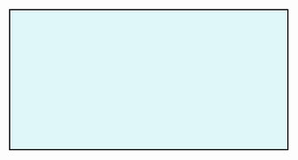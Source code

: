 <html lang="en">
<head>
  <meta charset="UTF-8">
  <meta name="viewport" content="width=device-width, initial-scale=1.0">
  <title>Parkour Game with Block Character</title>
  <style>
    body {
      margin: 0;
      overflow: hidden;
    }
    canvas {
      display: block;
      background-color: #e0f7fa; /* Light blue background for visibility */
      border: 2px solid black;
      margin: 0 auto;
    }
    .win-message {
      position: absolute;
      top: 50%;
      left: 50%;
      transform: translate(-50%, -50%);
      font-size: 50px;
      font-weight: bold;
      color: green;
      display: none;
      text-align: center;
    }
    .win-message a {
      display: block;
      margin-top: 20px;
      font-size: 30px;
      color: blue;
      text-decoration: underline;
      cursor: pointer;
    }
    .game-over-message {
      position: absolute;
      top: 50%;
      left: 50%;
      transform: translate(-50%, -50%);
      font-size: 40px;
      font-weight: bold;
      color: red;
      display: none;
      text-align: center;
    }
  </style>
</head>
<body>
  <canvas id="gameCanvas" width="800" height="400"></canvas>
  <div id="winMessage" class="win-message">
    You Win!
    <a id="redirectLink" href="#">Click here to proceed</a>
  </div>
  <div id="gameOverMessage" class="game-over-message">
    Game Over! Press Space to Restart
  </div>
  
  <script>
    const canvas = document.getElementById("gameCanvas");
    const ctx = canvas.getContext("2d");

    // Block character design
    let player = {
      x: 50,
      y: canvas.height - 100,
      width: 50,
      height: 50,
      dy: 0,
      gravity: 0.8,
      jumpPower: -20, // Negative value to jump upward
      isJumping: false,
      color: "#f39c12", // Character color
    };

    let obstacles = [];
    let gameSpeed = 12; // Increased speed for faster gameplay
    let score = 0;
    const winScore = 20; // Win after 20 obstacles
    let gameOver = false;

    function createObstacle() {
      let height = Math.random() * 80 + 50;
      let obstacle = {
        x: canvas.width,
        y: canvas.height - height,
        width: 20,
        height: height,
        color: "green" // Green for cactus
      };
      obstacles.push(obstacle);
    }

    function updateObstacles() {
      for (let i = 0; i < obstacles.length; i++) {
        obstacles[i].x -= gameSpeed;
        if (obstacles[i].x + obstacles[i].width < 0) {
          obstacles.splice(i, 1);
          i--;
          score++;
        }
      }
    }

    function drawCactus(obstacle) {
      // Main body of the cactus
      ctx.fillStyle = obstacle.color;
      ctx.fillRect(obstacle.x, obstacle.y - 60, 20, 60); // Central vertical part of cactus adjusted higher
      
      // Left arm
      ctx.fillRect(obstacle.x - 10, obstacle.y - 40, 10, 20); // Horizontal left arm
      ctx.fillRect(obstacle.x - 10, obstacle.y - 60, 10, 20); // Vertical left arm adjusted higher
      
      // Right arm
      ctx.fillRect(obstacle.x + 20, obstacle.y - 50, 10, 30); // Horizontal right arm
      ctx.fillRect(obstacle.x + 20, obstacle.y - 70, 10, 20); // Vertical right arm adjusted higher
    }

    function drawPlayer() {
      // Draw block character with face
      ctx.fillStyle = player.color;
      ctx.fillRect(player.x, player.y, player.width, player.height);

      // Add eyes
      ctx.fillStyle = "#ffffff"; // White eyes
      ctx.fillRect(player.x + 10, player.y + 10, 10, 10); // Left eye
      ctx.fillRect(player.x + 30, player.y + 10, 10, 10); // Right eye

      // Add mouth
      ctx.fillStyle = "#000000"; // Black mouth
      ctx.fillRect(player.x + 20, player.y + 30, 10, 5); // Mouth
    }

    function drawObstacles() {
      for (let i = 0; i < obstacles.length; i++) {
        drawCactus(obstacles[i]); // Draw cactus for each obstacle
      }
    }

    function updatePlayer() {
      if (player.isJumping) {
        player.dy += player.gravity;
        player.y += player.dy;
        if (player.y + player.height >= canvas.height) {
          player.y = canvas.height - player.height;
          player.isJumping = false;
          player.dy = 0;
        }
      }
    }

    function handleJump() {
      if (!player.isJumping) {
        player.isJumping = true;
        player.dy = player.jumpPower;
      }
    }

    function detectCollision() {
      for (let i = 0; i < obstacles.length; i++) {
        if (player.x < obstacles[i].x + obstacles[i].width &&
            player.x + player.width > obstacles[i].x &&
            player.y < obstacles[i].y + obstacles[i].height &&
            player.y + player.height > obstacles[i].y) {
          return true;
        }
      }
      return false;
    }

    function gameLoop() {
      if (gameOver) return; // Stop game if game over
      
      ctx.clearRect(0, 0, canvas.width, canvas.height);

      drawPlayer();
      drawObstacles();
      updateObstacles();
      updatePlayer();

      if (detectCollision()) {
        gameOver = true;
        document.getElementById('gameOverMessage').style.display = 'block';
        return;
      }

      if (score >= winScore) {
        document.getElementById('winMessage').style.display = 'block';
        return;
      }

      requestAnimationFrame(gameLoop);
    }

    function resetGame() {
      player.x = 50;
      player.y = canvas.height - 100;
      player.dy = 0;
      player.isJumping = false;
      obstacles = [];
      score = 0;
      gameOver = false;
      document.getElementById('gameOverMessage').style.display = 'none';
      gameLoop();
    }

    // Increase the interval between obstacles
    setInterval(createObstacle, 2500); // Obstacles appear every 2.5 seconds now

    window.addEventListener("keydown", (e) => {
      if (e.code === "Space" || e.code === "ArrowUp") {
        if (gameOver) {
          resetGame(); // Restart game if it's over
        } else {
          handleJump(); // Jump if the game is still running
        }
      }
    });

    // Redirect to another page when the win link is clicked
    const redirectLink = document.getElementById("redirectLink");
    redirectLink.addEventListener("click", function() {
      window.location.href = "https://www.example.com"; // Change this to the desired URL
    });

    gameLoop();
  </script>
</body>
</html>
